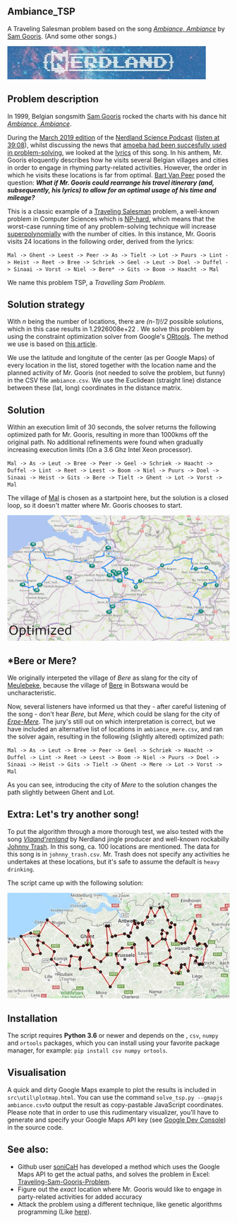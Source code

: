 ## Ambiance_TSP
A Traveling Salesman problem based on the song [_Ambiance, Ambiance_](https://www.youtube.com/watch?v=EqdQyoAUQZ0) by [Sam Gooris](https://nl.wikipedia.org/wiki/Sam_Gooris). (And some other songs.)

[![nerdland_logo](https://github.com/Forceflow/Ambiance_TSP/blob/master/readme_img/nerdland_logo.JPG)](http://www.nerdland.be)

## Problem description
In 1999, Belgian songsmith [Sam Gooris](https://nl.wikipedia.org/wiki/Sam_Gooris) rocked the charts with his dance hit [_Ambiance, Ambiance_](https://www.youtube.com/watch?v=EqdQyoAUQZ0).

During the [March 2019 edition](https://soundcloud.com/lieven-scheire/nerdland-maandoverzicht-maart-2019) of the [Nerdland Science Podcast](www.nerdland.be) ([listen at 39:08](https://soundcloud.com/lieven-scheire/nerdland-maandoverzicht-maart-2019#t=39:11)), whilst discussing the news that [amoeba had been succesfully used in problem-solving](https://phys.org/news/2018-12-amoeba-approximate-solutions-np-hard-problem.html), we looked at the [lyrics](https://muzikum.eu/en/123-173-5017/sam-gooris/ambiance-lyrics.html) of this song. In his anthem, Mr. Gooris eloquently describes how he visits several Belgian villages and cities in order to engage in rhyming party-related activities. However, the order in which he visits these locations is far from optimal. [Bart Van Peer](https://twitter.com/zebbedeusje) posed the question: **_What if Mr. Gooris could rearrange his travel itinerary (and, subsequently, his lyrics) to allow for an optimal usage of his time and mileage?_**

This is a classic example of a [Traveling Salesman](https://en.wikipedia.org/wiki/Travelling_salesman_problem) problem, a well-known problem in Computer Sciences which is [NP-hard](https://en.wikipedia.org/wiki/NP-hardness), which means that the worst-case running time of any problem-solving technique will increase [superpolynomially](https://en.wikipedia.org/wiki/Time_complexity#Polynomial_time) with the number of cities. In this instance, Mr. Gooris visits 24 locations in the following order, derived from the lyrics:

```
Mal -> Ghent -> Leest -> Peer -> As -> Tielt -> Lot -> Puurs -> Lint -> Heist -> Reet -> Bree -> Schriek -> Geel -> Leut -> Doel -> Duffel -> Sinaai -> Vorst -> Niel -> Bere* -> Gits -> Boom -> Haacht -> Mal
```

We name this problem TSP, a _Travelling Sam Problem_.

## Solution strategy

With _n_ being the number of locations, there are _(n-1)!/2_ possible solutions, which in this case results in 1.2926008e+22
. We solve this problem by using the constraint optimization solver from Google's [ORtools](https://developers.google.com/optimization/). The method we use is based on [this article](https://developers.google.com/optimization/routing/tsp).

We use the latitude and longitute of the center (as per Google Maps) of every location in the list, stored together with the location name and the planned activity of Mr. Gooris (not needed to solve the problem, but funny) in the CSV file ``ambiance.csv``. We use the Euclidean (straight line) distance between these (lat, long) coordinates in the distance matrix.

## Solution

Within an execution limit of 30 seconds, the solver returns the following optimized path for Mr. Gooris, resulting in more than 1000kms off the original path. No additional refinements were found when gradually increasing execution limits (On a 3.6 Ghz Intel Xeon processor).

```
Mal -> As -> Leut -> Bree -> Peer -> Geel -> Schriek -> Haacht -> Duffel -> Lint -> Reet -> Leest -> Boom -> Niel -> Puurs -> Doel -> Sinaai -> Heist -> Gits -> Bere -> Tielt -> Ghent -> Lot -> Vorst ->  Mal
```

The village of [Mal](https://nl.wikipedia.org/wiki/Mal_(Tongeren)) is chosen as a startpoint here, but the solution is a closed loop, so it doesn't matter where Mr. Gooris chooses to start.

![TSP_difference](https://github.com/Forceflow/Ambiance_TSP/blob/master/readme_img/TSP_diff.gif "Difference between original and optimized itinerary")

## *Bere or Mere?
We originally interpeted the village of _Bere_ as slang for the city of [Meulebeke](https://en.wikipedia.org/wiki/Meulebeke), because the village of [Bere](https://en.wikipedia.org/wiki/Bere,_Botswana) in Botswana would be uncharacteristic.

Now, several listeners have informed us that they - after careful listening of the song - don't hear _Bere_, but _Mere_, which could be slang for the city of [_Erpe-Mere_](https://en.wikipedia.org/wiki/Erpe-Mere). The jury's still out on which interpretation is correct, but we have included an alternative list of locations in ``ambiance_mere.csv``, and ran the solver again, resulting in the following (slightly altered) optimized path:

```
Mal -> As -> Leut -> Bree -> Peer -> Geel -> Schriek -> Haacht -> Duffel -> Lint -> Reet -> Leest -> Boom -> Niel -> Puurs -> Doel -> Sinaai -> Heist -> Gits -> Tielt -> Ghent -> Mere -> Lot -> Vorst ->  Mal
```

As you can see, introducing the city of _Mere_ to the solution changes the path slightly between Ghent and Lot.

## Extra: Let's try another song!
To put the algorithm through a more thorough test, we also tested with the song [_Vlaand'renland_](https://www.youtube.com/watch?v=Qb9bvgouEnA) by Nerdland jingle producer and well-known rockabilly [Johnny Trash](https://www.johnnytrash.be/). In this song, ca. 100 locations are mentioned. The data for this song is in ``johnny_trash.csv``. Mr. Trash does not specify any activities he undertakes at these locations, but it's safe to assume the default is ``heavy drinking``.

The script came up with the following solution:

![trash_route](https://github.com/Forceflow/Ambiance_TSP/blob/master/readme_img/trash_route.jpg "Calculated route for Johnny Trash")

## Installation
The script requires **Python 3.6** or newer and depends on the , ``csv``, ``numpy`` and ``ortools`` packages, which you can install using your favorite package manager, for example: ``pip install csv numpy ortools``.

## Visualisation
A quick and dirty Google Maps example to plot the results is included in ``src\util\plotmap.html``. You can use the command ``solve_tsp.py --gmapjs ambiance.csv``to output the result as copy-pastable JavaScript coordinates. Please note that in order to use this rudimentary visualizer, you'll have to generate and specify your Google Maps API key (see [Google Dev Console](https://console.developers.google.com)) in the source code.

## See also:
 * Github user [soniCaH](https://github.com/soniCaH/Traveling-Sam-Gooris-Problem) has developed a method which uses the Google Maps API to get the actual paths, and solves the problem in Excel: [Traveling-Sam-Gooris-Problem](https://github.com/soniCaH/Traveling-Sam-Gooris-Problem).
 * Figure out the _exact_ location where Mr. Gooris would like to engage in party-related activities for added accuracy
 * Attack the problem using a different technique, like genetic algorithms programming (Like [here](https://towardsdatascience.com/evolution-of-a-salesman-a-complete-genetic-algorithm-tutorial-for-python-6fe5d2b3ca35)).
